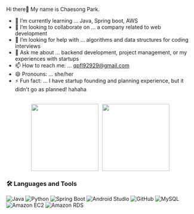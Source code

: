 Hi there👋 My name is Chaesong Park.

- 🌱 I’m currently learning ... Java, Spring boot, AWS<br>
- 👯 I’m looking to collaborate on ... a company related to web development<br>
- 🤔 I’m looking for help with ... algorithms and data structures for coding interviews<br>
- 💬 Ask me about ... backend development, project management, or my experiences with startups<br>
- 📫 How to reach me: ... [qpfl92929@gmail.com](mailto:qpfl92929@gmail.com)<br>
- 😄 Pronouns: ... she/her<br>
- ⚡ Fun fact: ... I have startup founding and planning experience, but it didn't go as planned! hahaha<br><br>

<div style="display: flex; justify-content: center;">
    <img src="https://github-readme-stats.vercel.app/api?username=gansong48&theme=default&show_icons=true" style="height: 180px; margin-right: 10px;" />
    <a href="https://github.com/gansong48">
        <img src="https://github-readme-stats.vercel.app/api/top-langs/?username=gansong48&layout=compact&theme=default_repocard_border=true" style="height: 180px;" />
    </a>
</div>

### 🛠 Languages and Tools

<p align="left">
  <img src="https://img.shields.io/badge/Java-007396?style=flat&logo=OpenJDK&logoColor=white" alt="Java" />
  <img src="https://img.shields.io/badge/Python-3776AB?style=flat-square&logo=Python&logoColor=white" alt="Python" />
  <img src="https://img.shields.io/badge/Spring Boot-6DB33F?style=flat-square&logo=SpringBoot&logoColor=white" alt="Spring Boot" />
  <img src="https://img.shields.io/badge/Android Studio-3DDC84?style=flat-square&logo=Android Studio&logoColor=white" alt="Android Studio" />
  <img src="https://img.shields.io/badge/Github-181717?style=flat-square&logo=Github&logoColor=white" alt="GitHub" />
  <img src="https://img.shields.io/badge/Mysql-4479A1?style=flat-square&logo=Mysql&logoColor=white" alt="MySQL" />
  <img src="https://img.shields.io/badge/Amazon EC2-FF9900?style=flat-square&logo=Amazon EC2&logoColor=white" alt="Amazon EC2" />
  <img src="https://img.shields.io/badge/Amazon RDS-527FFF?style=flat-square&logo=Amazon RDS&logoColor=white" alt="Amazon RDS" />
</p>
